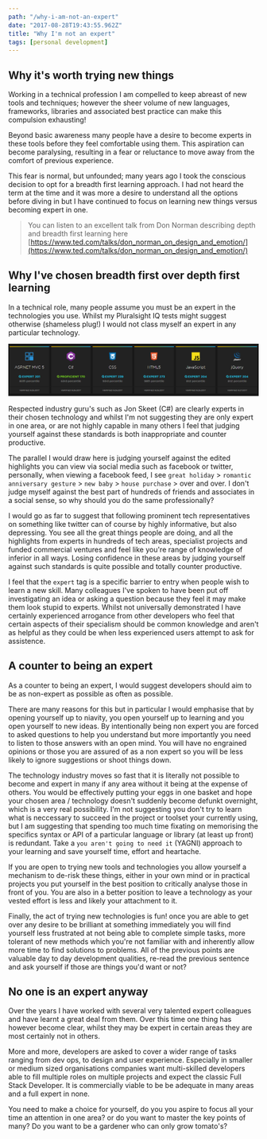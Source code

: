```yaml
---
path: "/why-i-am-not-an-expert"
date: "2017-08-28T19:43:55.962Z"
title: "Why I'm not an expert"
tags: [personal development]
---
```


## Why it's worth trying new things

Working in a technical profession I am compelled to keep abreast of new tools and techniques; however the sheer volume of new languages, frameworks, libraries and associated best practice can make this compulsion exhausting!

Beyond basic awareness many people have a desire to become experts in these tools before they feel comfortable using them. This aspiration can become paralysing, resulting in a fear or reluctance to move away from the comfort of previous experience.

This fear is normal, but unfounded; many years ago I took the conscious decision to opt for a breadth first learning approach. I had not heard the term at the time and it was more a desire to understand all the options before diving in but I have continued to focus on learning new things versus becoming expert in one.

> You can listen to an excellent talk from Don Norman describing depth
> and breadth first learning here
> [https://www.ted.com/talks/don_norman_on_design_and_emotion/](https://www.ted.com/talks/don_norman_on_design_and_emotion/)

## Why I've chosen breadth first over depth first learning

In a technical role, many people assume you must be an expert in the technologies you use. Whilst my Pluralsight IQ tests might suggest otherwise (shameless plug!) I would not class myself an expert in any particular technology.

![Pluralsight IQ Tests](pluralsight.png "Pluralsight IQ Tests")

Respected industry guru's such as Jon Skeet (C#) are clearly experts in their chosen technology and whilst I'm not suggesting they are only expert in one area, or are not highly capable in many others I feel that judging yourself against these standards is both inappropriate and counter productive.

The parallel I would draw here is judging yourself against the edited highlights you can view via social media such as facebook or twitter, personally, when viewing a facebook feed, I see `great holiday` > `romantic anniversary gesture` > `new baby` > `house purchase` > <insert major life event> over and over. I don't judge myself against the best part of hundreds of friends and associates in a social sense, so why should you do the same professionally?

I would go as far to suggest that following prominent tech representatives on something like twitter can of course by highly informative, but also depressing. You see all the great things people are doing, and all the highlights from experts in hundreds of tech areas, specialist projects and funded commercial ventures and feel like you're range of knowledge of inferior in all ways. Losing confidence in these areas by judging yourself against such standards is quite possible and totally counter productive.

I feel that the `expert` tag is a specific barrier to entry when people wish to learn a new skill. Many colleagues I've spoken to have been put off investigating an idea or asking a question because they feel it may make them look stupid to experts. Whilst not universally demonstrated I have certainly experienced arrogance from other developers who feel that certain aspects of their specialism should be common knowledge and aren't as helpful as they could be when less experienced users attempt to ask for assistence.

## A counter to being an expert

As a counter to being an expert, I would suggest developers should aim to be as non-expert as possible as often as possible.

There are many reasons for this but in particular I would emphasise that by opening yourself up to niavity, you open yourself up to learning and you open yourself to new ideas. By intentionally being non expert you are forced to asked questions to help you understand but more importantly you need to listen to those answers with an open mind. You will have no engrained opinions or those you are assured of as a non expert so you will be less likely to ignore suggestions or shoot things down.

The technology industry moves so fast that it is literally not possible to become and expert in many if any area without it being at the expense of others. You would be effectively putting your eggs in one basket and hope your chosen area / technology doesn't suddenly become defunkt overnight, which is a very real possibility. I'm not suggesting you don't try to learn what is neccessary to succeed in the project or toolset your currently using, but I am suggesting that spending too much time fixating on memorising the specifics syntax or API of a particular language or library (at least up front) is redundant.
Take a `you aren't going to need it` (YAGNI) approach to your learning and save yourself time, effort and heartache.

If you are open to trying new tools and technologies you allow yourself a mechanism to de-risk these things, either in your own mind or in practical projects you put yourself in the best position to critically analyse those in front of you. You are also in a better position to leave a technology as your vested effort is less and likely your attachment to it.

Finally, the act of trying new technologies is fun! once you are able to get over any desire to be brilliant at something immediately you will find yourself less frustrated at not being able to complete simple tasks, more tolerant of new methods which you're not familiar with and inherently allow more time to find solutions to problems. All of the previous points are valuable day to day development qualities, re-read the previous sentence and ask yourself if those are things you'd want or not?

## No one is an expert anyway

Over the years I have worked with several very talented expert colleagues and have learnt a great deal from them. Over this time one thing has however become clear, whilst they may be expert in certain areas they are most certainly not in others.

More and more, developers are asked to cover a wider range of tasks ranging from dev ops, to design and user experience. Especially in smaller or medium sized organisations companies want multi-skilled developers able to fill multiple roles on multiple projects and expect the classic Full Stack Developer. It is commercially viable to be be adequate in many areas and a full expert in none.

You need to make a choice for yourself, do you you aspire to focus all your time an attention in one area? or do you want to master the key points of many? Do you want to be a gardener who can only grow tomato's?